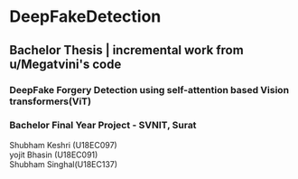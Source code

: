 # DeepFakeDetection
## Bachelor Thesis | incremental work from u/Megatvini's code
### DeepFake Forgery Detection using self-attention based Vision transformers(ViT)

### Bachelor Final Year Project - SVNIT, Surat

Shubham Keshri (U18EC097) <br>
yojit Bhasin   (U18EC091) <br>
Shubham Singhal(U18EC137) <br>
